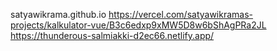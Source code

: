 satyawikrama.github.io
https://vercel.com/satyawikramas-projects/kalkulator-vue/B3c6edxp9xMW5D8w6bShAgPRa2JL
https://thunderous-salmiakki-d2ec66.netlify.app/
